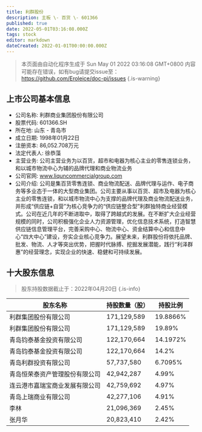 ```yaml
---
title: 利群股份
description: 主板 \- 百货 \- 601366
published: true
date: 2022-05-01T03:16:08.000Z
tags: stock
editor: markdown
dateCreated: 2022-01-01T00:00:00.000Z
---
```


> 本页面由自动化程序生成于 Sun May 01 2022 03:16:08 GMT+0800
> 内容可能存在错误，如有bug请提交issue至：https://github.com/Eroleice/doc-pi/issues
{.is-warning}

## 上市公司基本信息
- 公司名称: 利群商业集团股份有限公司
- 股票代码: 601366.SH
- 所在地: 山东 - 青岛市
- 成立日期: 1998年01月22日
- 注册资本: 86,052.708万元
- 法定代表人: 徐恭藻
- 主营业务: 公司主营业务为以百货，超市和电器为核心主业的零售连锁业务，和以城市物流中心为辅的品牌代理和商业物流业务
- 公司官网: www.liquncommercialgroup.com
- 公司介绍: 公司是集百货零售连锁、商业物流配送、品牌代理与运作、电子商务等多业态于一体的大型商业集团。公司主要从事以百货、超市及电器为核心主业的零售连锁，和以城市物流中心为支撑的品牌代理及商业物流配送业务，并形成“供应链+自营”为核心竞争力的“供应链整合型”利群独特商业经营模式。公司在近几年的不断进取中，取得了跨越式的发展。在不断扩大企业经营规模的同时，公司积极强化企业人力资源管理，优化信息技术系统，打造智慧供应链信息管理平台，完善采购中心、物流中心、资金结算中心和信息中心“四大中心”建设，夯实企业核心竞争力。展望未来，利群股份将依托品牌、批发、物流、人才等突出优势，把握时代脉搏、挖掘发展潜能，践行“利泽群惠”的经营理念，实现企业的快速、稳健和可持续发展。


## 十大股东信息
> 股东持股数据截止于：2022年04月20日
{.is-info}

| 股东名称 | 持股数量（股） | 持股比例 |
| --- | --- | --- |
| 利群集团股份有限公司 | 171,129,589 | 19.8866% |
| 利群集团股份有限公司 | 171,129,589 | 19.89% |
| 青岛钧泰基金投资有限公司 | 122,170,664 | 14.1972% |
| 青岛钧泰基金投资有限公司 | 122,170,664 | 14.2% |
| 青岛利群投资有限公司 | 57,737,580 | 6.7095% |
| 青岛恒荣泰资产管理股份有限公司 | 42,942,287 | 4.99% |
| 连云港市嘉瑞宝商业发展有限公司 | 42,759,692 | 4.97% |
| 青岛上瑞商业有限公司 | 42,277,106 | 4.91% |
| 李林 | 21,096,369 | 2.45% |
| 张月华 | 20,823,410 | 2.42% |




